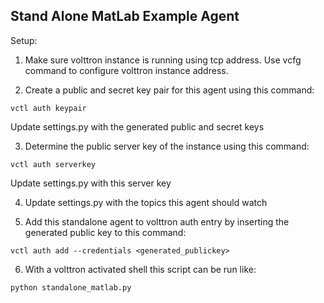 ## Stand Alone MatLab Example Agent

Setup:
1. Make sure volttron instance is running using tcp address. Use vcfg
command to configure volttron instance address.

2. Create a public and secret key pair for this agent using this command:
```
vctl auth keypair
```
Update settings.py with the generated public and secret keys

3. Determine the public server key of the instance using this command: 
```
vctl auth serverkey
```
Update settings.py with this server key

4. Update settings.py with the topics this agent should watch

5. Add this standalone agent to volttron auth entry by inserting the generated public key to this command:
```
vctl auth add --credentials <generated_publickey>
```

6. With a volttron activated shell this script can be run like:
```
python standalone_matlab.py
```
